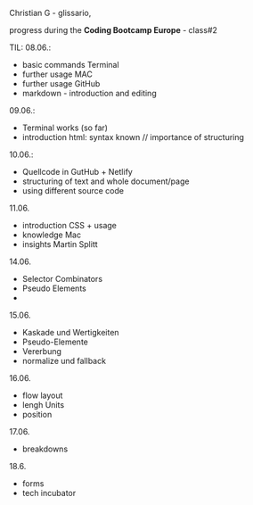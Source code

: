 Christian G - glissario,

progress during the __Coding Bootcamp Europe__ - class#2

TIL:
08.06.: 
- basic commands Terminal
- further usage MAC
- further usage GitHub
- markdown - introduction and editing

09.06.: 
- Terminal works (so far)
- introduction html: syntax known // importance of structuring

10.06.:
- Quellcode in GutHub + Netlify
- structuring of text and whole document/page
- using different source code

11.06.
- introduction CSS + usage
- knowledge Mac
- insights Martin Splitt

14.06.
- Selector Combinators
- Pseudo Elements
-  
15.06.
- Kaskade und Wertigkeiten
- Pseudo-Elemente
- Vererbung
- normalize und fallback

16.06.
- flow layout
- lengh Units
- position

17.06.
- breakdowns

18.6.
- forms
- tech incubator



